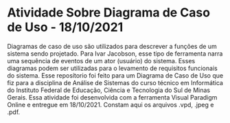 # Atividade Sobre Diagrama de Caso de Uso - 18/10/2021
Diagramas de caso de uso são utilizados para descrever a funções de um sistema sendo projetado.
Para Ivar Jacobson, esse tipo de ferramenta narra uma sequência de eventos de um ator (usuário) do sistema.
Esses diagramas podem ser utilizadas para o levamento de requisitos funcionais do sistema.
Esse reposítorio foi feito para um Diagrama de Caso de Uso que fiz para a disciplina de Análise de Sistemas do curso técnico em Informática do Instituto Federal de Educação, Ciência e Tecnologia do Sul de Minas Gerais.
Essa atividade foi desenvolvida com a ferramenta Visual Paradigm Online e entregue em 18/10/2021.
Constam aqui os arquivos .vpd, .jpeg e .pdf.
